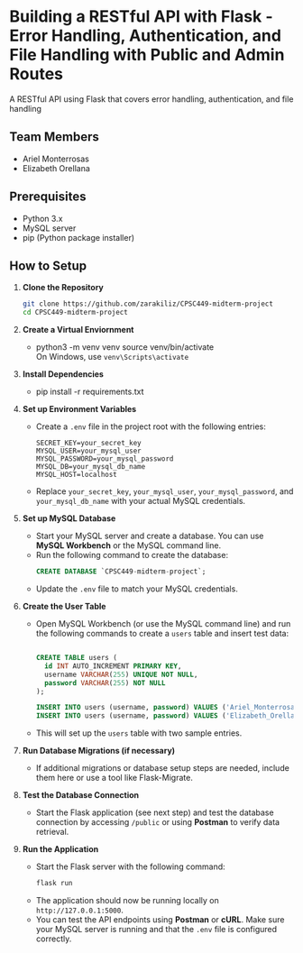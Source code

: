 # Building a RESTful API with Flask - Error Handling, Authentication, and File Handling with Public and Admin Routes

A RESTful API using Flask that covers
error handling, authentication, and file handling

## Team Members
- Ariel Monterrosas 
- Elizabeth Orellana

## Prerequisites
- Python 3.x
- MySQL server
- pip (Python package installer)

## How to Setup
1. **Clone the Repository**
   ```bash 
   git clone https://github.com/zarakiliz/CPSC449-midterm-project
   cd CPSC449-midterm-project

2. **Create a Virtual Enviornment**
    - python3 -m venv venv
    source venv/bin/activate    
    On Windows, use `venv\Scripts\activate`

3. **Install Dependencies**
    - pip install -r requirements.txt

4. **Set up Environment Variables**
   - Create a `.env` file in the project root with the following entries:
     ```plaintext
     SECRET_KEY=your_secret_key
     MYSQL_USER=your_mysql_user
     MYSQL_PASSWORD=your_mysql_password
     MYSQL_DB=your_mysql_db_name
     MYSQL_HOST=localhost
     ```
   - Replace `your_secret_key`, `your_mysql_user`, `your_mysql_password`, and `your_mysql_db_name` with your actual MySQL credentials.

5. **Set up MySQL Database**
   - Start your MySQL server and create a database. You can use **MySQL Workbench** or the MySQL command line.
   - Run the following command to create the database:
     ```sql
     CREATE DATABASE `CPSC449-midterm-project`;
     ```
   - Update the `.env` file to match your MySQL credentials.

6. **Create the User Table**
   - Open MySQL Workbench (or use the MySQL command line) and run the following commands to create a `users` table and insert test data:
     ```sql

     CREATE TABLE users (
       id INT AUTO_INCREMENT PRIMARY KEY,
       username VARCHAR(255) UNIQUE NOT NULL,
       password VARCHAR(255) NOT NULL
     );

     INSERT INTO users (username, password) VALUES ('Ariel_Monterrosas', 'password123');
     INSERT INTO users (username, password) VALUES ('Elizabeth_Orellana', 'password456');
     ```
   - This will set up the `users` table with two sample entries.

7. **Run Database Migrations (if necessary)**
   - If additional migrations or database setup steps are needed, include them here or use a tool like Flask-Migrate.

8. **Test the Database Connection**
   - Start the Flask application (see next step) and test the database connection by accessing `/public` or using **Postman** to verify data retrieval.

9. **Run the Application**
   - Start the Flask server with the following command:
     ```bash
     flask run
     ```
   - The application should now be running locally on `http://127.0.0.1:5000`.
   - You can test the API endpoints using **Postman** or **cURL**. Make sure your MySQL server is running and that the `.env` file is configured correctly.
